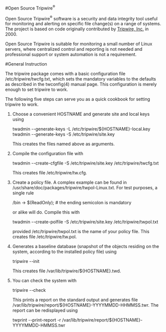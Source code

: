 #Open Source Tripwire<sup>®</sup> 

Open Source Tripwire<sup>®</sup> software is a security and data integrity tool useful for monitoring and alerting on specific file change(s) on a range of systems. The project is based on code originally contributed by [Tripwire, Inc.](http://www.tripwire.com) in 2000.

Open Source Tripwire is suitable for monitoring a small number of Linux servers, where centralized control and reporting is not needed and professional support or system automation is not a requirement. 

#General Instruction

The tripwire package comes with a basic configuration file
/etc/tripwire/twcfg.txt, which sets the mandatory variables
to the defaults as described in the twconfig(4) manual
page. This configuration is merely enough to set tripwire
to work.

The following five steps can serve you as a quick cookbook for
setting tripwire to work.

1. Choose a convenient HOSTNAME and generate site and local keys using

     twadmin --generate-keys -L /etc/tripwire/${HOSTNAME}-local.key
     twadmin --generate-keys -S /etc/tripwire/site.key

   This creates the files named above as arguments.

2. Compile the configuration file with

     twadmin --create-cfgfile -S /etc/tripwire/site.key /etc/tripwire/twcfg.txt

   This creates file /etc/tripwire/tw.cfg.

3. Create a policy file. A complex example can be found in
   /usr/share/doc/packages/tripwire/twpol-Linux.txt. For test purposes,
   a single rule

     /bin -> $(ReadOnly);   # the ending semicolon is mandatory

   or alike will do. Compile this with

     twadmin --create-polfile -S /etc/tripwire/site.key /etc/tripwire/twpol.txt

   provided /etc/tripwire/twpol.txt is the name of your policy file.
   This creates file /etc/tripwire/tw.pol.

4. Generates a baseline database (snapshot of the objects residing on
   the system, according to the installed policy file) using

     tripwire --init

   This creates file /var/lib/tripwire/${HOSTNAME}.twd.

5. You can check the system with

     tripwire --check

   This prints a report on the standard output and generates file
   /var/lib/tripwire/report/${HOSTNAME}-YYYYMMDD-HHMMSS.twr. The report can
   be redisplayed using

     twprint --print-report -r /var/lib/tripwire/report/${HOSTNAME}-YYYYMMDD-HMMSS.twr
